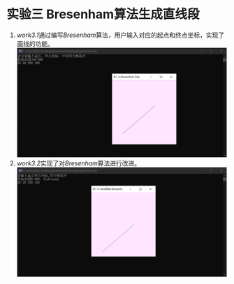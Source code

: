 # 实验三 Bresenham算法生成直线段
1. *work3.1*通过编写*Bresenham*算法，用户输入对应的起点和终点坐标，实现了画线的功能。
![avatar](/袁新宇_20201060335/images/work3.1.png)
2. *work3.2*实现了对*Bresenham*算法进行改进。
![avatar](/袁新宇_20201060335/images/work3.2.png)